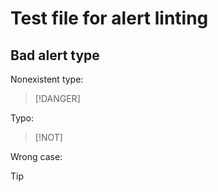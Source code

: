 # Test file for alert linting

## Bad alert type

Nonexistent type:

> [!DANGER]

Typo:

> [!NOT]

Wrong case:

> [!tip]